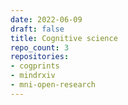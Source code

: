 ```yaml
---
date: 2022-06-09
draft: false
title: Cognitive science
repo_count: 3
repositories:
- cogprints
- mindrxiv
- mni-open-research
---
```



